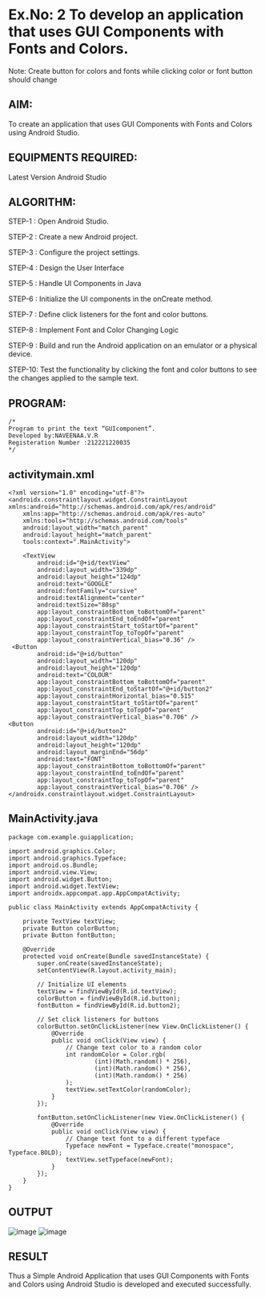 # Ex.No: 2 To develop an application that uses GUI Components with Fonts and Colors. 
Note: Create button for colors and fonts while clicking color or font button should change 


## AIM:

To create an application that uses GUI Components with Fonts and Colors using Android Studio.

## EQUIPMENTS REQUIRED:

Latest Version Android Studio

## ALGORITHM:
STEP-1 : Open Android Studio.

STEP-2 : Create a new Android project.

STEP-3 : Configure the project settings.

STEP-4 : Design the User Interface

STEP-5 : Handle UI Components in Java

STEP-6 : Initialize the UI components in the onCreate method.

STEP-7 : Define click listeners for the font and color buttons.

STEP-8 : Implement Font and Color Changing Logic

STEP-9 : Build and run the Android application on an emulator or a physical device.

STEP-10: Test the functionality by clicking the font and color buttons to see the changes applied to the sample text.


## PROGRAM:
```
/*
Program to print the text “GUIcomponent”.
Developed by:NAVEENAA.V.R
Registeration Number :212221220035
*/
```
## activitymain.xml
```
<?xml version="1.0" encoding="utf-8"?> 
<androidx.constraintlayout.widget.ConstraintLayout 
xmlns:android="http://schemas.android.com/apk/res/android" 
    xmlns:app="http://schemas.android.com/apk/res-auto" 
    xmlns:tools="http://schemas.android.com/tools" 
    android:layout_width="match_parent" 
    android:layout_height="match_parent" 
    tools:context=".MainActivity"> 
 
    <TextView 
        android:id="@+id/textView" 
        android:layout_width="339dp" 
        android:layout_height="124dp" 
        android:text="GOOGLE" 
        android:fontFamily="cursive" 
        android:textAlignment="center" 
        android:textSize="80sp" 
        app:layout_constraintBottom_toBottomOf="parent" 
        app:layout_constraintEnd_toEndOf="parent" 
        app:layout_constraintStart_toStartOf="parent" 
        app:layout_constraintTop_toTopOf="parent" 
        app:layout_constraintVertical_bias="0.36" />
 <Button 
        android:id="@+id/button" 
        android:layout_width="120dp" 
        android:layout_height="120dp" 
        android:text="COLOUR" 
        app:layout_constraintBottom_toBottomOf="parent" 
        app:layout_constraintEnd_toStartOf="@+id/button2" 
        app:layout_constraintHorizontal_bias="0.515" 
        app:layout_constraintStart_toStartOf="parent" 
        app:layout_constraintTop_toTopOf="parent" 
        app:layout_constraintVertical_bias="0.706" />
<Button 
        android:id="@+id/button2" 
        android:layout_width="120dp" 
        android:layout_height="120dp" 
        android:layout_marginEnd="56dp" 
        android:text="FONT" 
        app:layout_constraintBottom_toBottomOf="parent" 
        app:layout_constraintEnd_toEndOf="parent" 
        app:layout_constraintTop_toTopOf="parent" 
        app:layout_constraintVertical_bias="0.706" /> 
</androidx.constraintlayout.widget.ConstraintLayout>
```
## MainActivity.java
```
package com.example.guiapplication; 
 
import android.graphics.Color; 
import android.graphics.Typeface; 
import android.os.Bundle; 
import android.view.View;                                                                                                                               
import android.widget.Button; 
import android.widget.TextView; 
import androidx.appcompat.app.AppCompatActivity; 
 
public class MainActivity extends AppCompatActivity { 
 
    private TextView textView; 
    private Button colorButton; 
    private Button fontButton; 
 
    @Override 
    protected void onCreate(Bundle savedInstanceState) { 
        super.onCreate(savedInstanceState); 
        setContentView(R.layout.activity_main); 
 
        // Initialize UI elements 
        textView = findViewById(R.id.textView); 
        colorButton = findViewById(R.id.button); 
        fontButton = findViewById(R.id.button2); 
 
        // Set click listeners for buttons 
        colorButton.setOnClickListener(new View.OnClickListener() { 
            @Override 
            public void onClick(View view) { 
                // Change text color to a random color 
                int randomColor = Color.rgb( 
                        (int)(Math.random() * 256), 
                        (int)(Math.random() * 256), 
                        (int)(Math.random() * 256) 
                );                         
                textView.setTextColor(randomColor); 
            } 
        }); 
 
        fontButton.setOnClickListener(new View.OnClickListener() { 
            @Override 
            public void onClick(View view) { 
                // Change text font to a different typeface 
                Typeface newFont = Typeface.create("monospace", Typeface.BOLD); 
                textView.setTypeface(newFont); 
            } 
        }); 
    } 
}
```


## OUTPUT
![image](https://github.com/suryacse05/Mobile-Application-Development/assets/131433133/de9841b9-8598-40ca-a638-839c11ceb2e6)
![image](https://github.com/suryacse05/Mobile-Application-Development/assets/131433133/8f0b469b-4945-4a62-bbfe-b87925ad2b99)






## RESULT
Thus a Simple Android Application that uses GUI Components with Fonts and Colors using Android Studio is developed and executed successfully.


